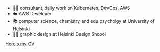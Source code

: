 - 👩‍💻 consultant, daily work on Kubernetes, DevOps, AWS
- ☁️ AWS Developer
- 📚 computer science, chemistry and edu.psycholgy at University of Helsinki
- 👩‍🎨 graphic design at Helsinki Design Shcool

[Here's my CV](https://emmakingdev.github.io/cv/)
